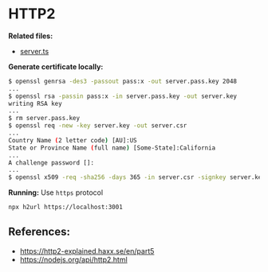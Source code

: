 # HTTP2

**Related files:**

- [server.ts](src/shared/infra/http/server.ts)

**Generate certificate locally:**

```sh
$ openssl genrsa -des3 -passout pass:x -out server.pass.key 2048
...
$ openssl rsa -passin pass:x -in server.pass.key -out server.key
writing RSA key
...
$ rm server.pass.key
$ openssl req -new -key server.key -out server.csr
...
Country Name (2 letter code) [AU]:US
State or Province Name (full name) [Some-State]:California
...
A challenge password []:
...
$ openssl x509 -req -sha256 -days 365 -in server.csr -signkey server.key -out server.crt
```

**Running:**
Use `https` protocol

```sh
npx h2url https://localhost:3001
```

## References:

- https://http2-explained.haxx.se/en/part5
- https://nodejs.org/api/http2.html
